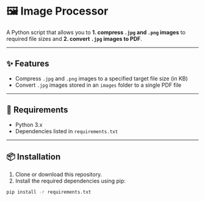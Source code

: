 # 🖼️ Image Processor

A Python script that allows you to **1. compress `.jpg` and `.png` images** to required file sizes and **2. convert `.jpg` images to PDF**.

---

## ✨ Features

- Compress `.jpg` and `.png` images to a specified target file size (in KB)
- Convert `.jpg` images stored in an `images` folder to a single PDF file

---

## 🧰 Requirements

- Python 3.x
- Dependencies listed in `requirements.txt`

---

## 📦 Installation

1. Clone or download this repository.
2. Install the required dependencies using pip:

```bash
pip install -r requirements.txt
